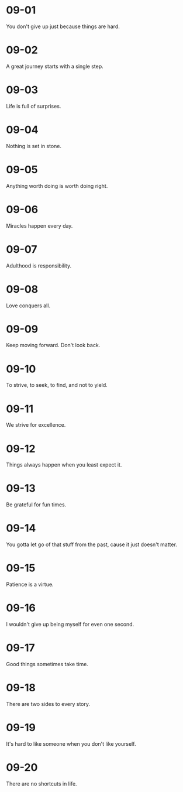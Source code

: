 # 09-01

You don't give up just because things are hard.

# 09-02

A great journey starts with a single step.

# 09-03

Life is full of surprises.

# 09-04

Nothing is set in stone.

# 09-05

Anything worth doing is worth doing right.

# 09-06

Miracles happen every day.

# 09-07

Adulthood is responsibility.

# 09-08

Love conquers all.

# 09-09

Keep moving forward. Don't look back.

# 09-10

To strive, to seek, to find, and not to yield.

# 09-11

We strive for excellence.

# 09-12

Things always happen when you least expect it.

# 09-13

Be grateful for fun times.

# 09-14

You gotta let go of that stuff from the past, cause it just doesn't matter.

# 09-15

Patience is a virtue.

# 09-16

I wouldn't give up being myself for even one second.

# 09-17

Good things sometimes take time.

# 09-18

There are two sides to every story.

# 09-19

It's hard to like someone when you don't like yourself.

# 09-20

There are no shortcuts in life.